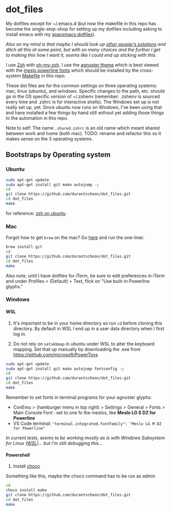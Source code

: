 # dot_files
My dotfiles except for ~/.emacs.d (but now the makefile in this repo has become the single-stop-shop for setting up my dotfiles including asking to install emacs with my [spacemacs dotfiles](https://github.com/durantschoon/.spacemacs.d)).

*Also on my mind is that maybe I should look up [other people's solutions](https://dotfiles.github.io/utilities/) and ditch all this at some point, but with so many choices and the further I get to making this how I want it, seems like I could end up sticking with this.*

I use [Zsh](http://www.zsh.org/) with [oh-my-zsh](https://github.com/robbyrussell/oh-my-zsh). I use the [agnoster theme](https://github.com/agnoster/agnoster-zsh-theme) which is best viewed with the [meslo powerline fonts](https://github.com/powerline/fonts) which should be installed by the cross-system [Makefile](./Makefile) in this repo.

These dot files are for the common settings on three operating systems: mac, linux (ubuntu), and windows. Specific changes to the path, etc. should go in the OS specific version of ~/.zshenv (remember: .zshenv is sourced every time and .zshrc is for interactive shells). The Windows set up is not really set up, yet. Since ubuntu now runs on Windows, I've been using that and have installed a few things by hand still without yet adding those things to the automation in this repo.

Note to self: The name `.shared.zshrc` is an old name which meant shared between work and home (both mac). TODO: rename and refactor this so it makes sense on the 3 operating systems.

## Bootstraps by Operating system

### Ubuntu

```sh
sudo apt-get update
sudo apt-get install git make autojump -y
cd
git clone https://github.com/durantschoon/dot_files.git
cd dot_files
make
```

for reference: [zsh on ubuntu](https://gist.github.com/tsabat/1498393)

### Mac

Forgot how to get `brew` on the mac? Go [here](https://brew.sh/) and run the one-liner. 

```sh
brew install git
cd
git clone https://github.com/durantschoon/dot_files.git
cd dot_files
make
```

Also note, until I have dotfiles for iTerm, be sure to edit preferences in iTerm and under Profiles > (Default) > Text, flick on "Use built-in Powerline glyphs."

### Windows

#### WSL

1. It's important to be in your home directory so run `cd` before cloning this directory. By default in WSL I end up in a user data directory when I first log in.

2. Do not rely on `setxkbmap` in ubuntu under WSL to alter the keyboard mapping. Set that up manually by downloading the .exe from https://github.com/microsoft/PowerToys

 ```sh
sudo apt-get update
sudo apt-get install git make autojump fontconfig -y
cd
git clone https://github.com/durantschoon/dot_files.git
cd dot_files
make
```

Remember to set fonts in terminal programs for your agnoster glyphs:
* ConEmu > (hamburger menu in top right) > Settings > General > Fonts > Main Console Font : set to one fo the meslos, like **Meslo LG S DZ for Powerline**
* VS Code terminal: `"terminal.integrated.fontFamily": "Meslo LG M DZ for Powerline"`

*In current tests, seems to be working mostly as is with Windows Subsystem for Linux ([WSL](https://learn.microsoft.com/en-us/windows/wsl/install))... but I'm still debugging this...*

#### Powershell

 1. Install [choco](https://chocolatey.org/install#individual)

Something like this, maybe the choco command has to be run as admin

 ```sh
cd
choco install make
git clone https://github.com/durantschoon/dot_files.git
cd dot_files
make
```

